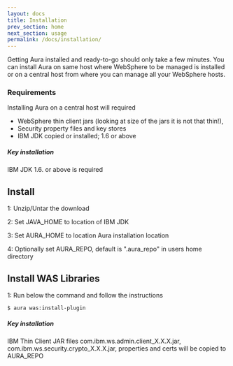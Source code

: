 ```yaml
---
layout: docs
title: Installation
prev_section: home
next_section: usage
permalink: /docs/installation/
---
```


Getting Aura installed and ready-to-go should only take a few minutes. You can install Aura on same host where WebSphere 
to be managed is installed or on a central host from where you can manage all your WebSphere hosts.

### Requirements

Installing Aura on a central host will required 

- WebSphere thin client jars (looking at size of the jars it is not that thin!), 
- Security property files and key stores
- IBM JDK copied or installed; 1.6 or above

<div class="note info">
  <h5>Key installation</h5>
  <p>
	IBM JDK 1.6. or above is required
  </p>
</div>

## Install 

1: Unzip/Untar the download 

2: Set JAVA_HOME to location of IBM JDK

3: Set AURA_HOME to location Aura installation location

4: Optionally set AURA_REPO, default is ".aura_repo" in users home directory

## Install WAS Libraries

1: Run below the command and follow the instructions

```
$ aura was:install-plugin
```

<div class="note info">
  <h5>Key installation</h5>
  <p>
	IBM Thin Client JAR files com.ibm.ws.admin.client_X.X.X.jar, com.ibm.ws.security.crypto_X.X.X.jar, properties and certs will be 
	copied to AURA_REPO
  </p>
</div>


